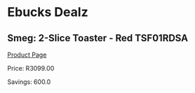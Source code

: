 
# Ebucks Dealz
## Smeg: 2-Slice Toaster - Red TSF01RDSA
[Product Page](https://www.ebucks.com/web/shop/productSelected.do?prodId=1169545978&catId=1196428103)

Price: R3099.00

Savings: 600.0


	